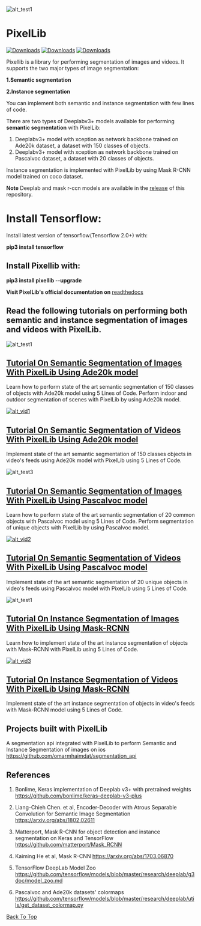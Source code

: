 ![alt_test1](instance_mask/cover.jpg)
# PixelLib 

[![Downloads](https://pepy.tech/badge/pixellib)](https://pepy.tech/project/pixellib)  [![Downloads](https://pepy.tech/badge/pixellib/month)](https://pepy.tech/project/pixellib/month)  [![Downloads](https://pepy.tech/badge/pixellib/week)](https://pepy.tech/project/pixellib/week)

Pixellib is a library for performing segmentation of images and videos. It supports the two major types of image segmentation: 

**1.Semantic segmentation**

**2.Instance segmentation**

You can implement both semantic and instance segmentation with few lines of code.

There are two types of Deeplabv3+ models available for performing **semantic segmentation** with PixelLib:

1. Deeplabv3+ model with xception as network backbone trained on Ade20k dataset, a dataset with 150 classes of objects.
2. Deeplabv3+ model with xception as network backbone trained on Pascalvoc dataset, a dataset with 20 classes of objects. 

Instance segmentation is implemented with PixelLib by using Mask R-CNN model trained on coco dataset.

**Note** Deeplab and mask r-ccn models are available  in the [release](https://github.com/ayoolaolafenwa/PixelLib/releases) of this repository.

# Install Tensorflow:

Install latest version of tensorflow(Tensorflow 2.0+) with:

**pip3 install tensorflow**


## Install Pixellib with:
**pip3 install pixellib --upgrade**

**Visit PixelLib's official documentation on** [readthedocs](https://pixellib.readthedocs.io/en/latest/)


## Read the following tutorials on performing both semantic and instance segmentation of images and videos with PixelLib.

![alt_test1](Images/ade_cover.jpg)
## [Tutorial On Semantic Segmentation of Images With PixelLib Using Ade20k model](Tutorials/image_ade20k.md)
Learn how to perform state of the art semantic segmentation of 150 classes of objects with Ade20k model using 5 Lines of Code. Perform indoor and outdoor segmentation of scenes with PixelLib by using Ade20k model.

[![alt_vid1](Images/new_vid2.jpg)](https://www.youtube.com/watch?v=hxczTe9U8jY)

## [Tutorial On Semantic Segmentation of Videos With PixelLib Using Ade20k model](Tutorials/video_ade20k.md)
Implement state of the art semantic segmentation of 150 classes objects in video's feeds using Ade20k model with PixelLib using 5 Lines of Code.


![alt_test3](Images/pascal.jpg)
## [Tutorial On Semantic Segmentation of Images With PixelLib Using Pascalvoc model](Tutorials/image_pascalvoc.md)
Learn how to perform state of the art semantic segmentation of 20 common objects with Pascalvoc model using 5 Lines of Code. Perform segmentation of unique objects with PixelLib by using Pascalvoc model.


[![alt_vid2](Images/pascal_voc.png)](https://www.youtube.com/watch?v=l9WMqT2znJE)

## [Tutorial On Semantic Segmentation of Videos With PixelLib Using Pascalvoc model](Tutorials/video_pascalvoc.md)
Implement state of the art semantic segmentation of 20 unique objects in video's feeds using Pascalvoc model with PixelLib using 5 Lines of Code.


![alt_test1](instance_mask/result2.jpg)

## [Tutorial On Instance Segmentation of Images With PixelLib Using Mask-RCNN](Tutorials/image_instance.md)
Learn how to implement state of the art instance segmentation of objects with Mask-RCNN with PixelLib using 5 Lines of Code.

[![alt_vid3](Images/vid_ins.jpg)](https://www.youtube.com/watch?v=bGPO1bCZLAo)

## [Tutorial On Instance Segmentation of Videos With PixelLib Using Mask-RCNN](Tutorials/video_instance.md)
Implement state of the art instance segmentation of objects in video's feeds with Mask-RCNN model using 5 Lines of Code.


## Projects built with PixelLib
A segmentation api integrated with PixelLib to perform Semantic and Instance Segmentation of images on ios https://github.com/omarmhaimdat/segmentation_api



## References
1. Bonlime, Keras implementation of Deeplab v3+ with pretrained weights  https://github.com/bonlime/keras-deeplab-v3-plus

2. Liang-Chieh Chen. et al, Encoder-Decoder with Atrous Separable Convolution for Semantic Image Segmentation https://arxiv.org/abs/1802.02611

3. Matterport, Mask R-CNN for object detection and instance segmentation on Keras and TensorFlow https://github.com/matterport/Mask_RCNN

4. Kaiming He et al, Mask R-CNN https://arxiv.org/abs/1703.06870

5. TensorFlow DeepLab Model Zoo https://github.com/tensorflow/models/blob/master/research/deeplab/g3doc/model_zoo.md

6. Pascalvoc and Ade20k datasets' colormaps https://github.com/tensorflow/models/blob/master/research/deeplab/utils/get_dataset_colormap.py

[Back To Top](#pixellib)